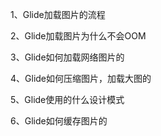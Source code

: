 1、Glide加载图片的流程

2、Glide加载图片为什么不会OOM

3、Glide如何加载网络图片的

4、Glide如何压缩图片，加载大图的

5、Glide使用的什么设计模式

6、Glide如何缓存图片的



